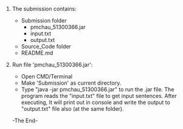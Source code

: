 1. The submission contains:
	- Submission folder
		+ pmchau_51300366.jar
		+ input.txt
		+ output.txt
	- Source_Code folder 
	- README.md

2. Run file 'pmchau_51300366.jar':
	- Open CMD/Terminal
	- Make 'Submission' as current directory.
	- Type "java -jar pmchau_51300366.jar" to run the .jar file.
The program reads the "input.txt" file to get input sentences. After executing, It will print out in console and write the output to "output.txt" file also (at the same folder).

	-The End-


